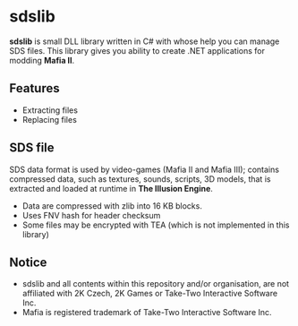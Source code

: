 # sdslib
<b>sdslib</b> is small DLL library written in C# with whose help you can manage SDS files. This library gives you ability to create .NET applications for modding <b>Mafia II</b>.

## Features
* Extracting files
* Replacing files

## SDS file
SDS data format is used by video-games (Mafia II and Mafia III); contains compressed data, such as textures, sounds, scripts, 3D models, that is extracted and loaded at runtime in <b>The Illusion Engine</b>.

* Data are compressed with zlib into 16 KB blocks.
* Uses FNV hash for header checksum
* Some files may be encrypted with TEA (which is not implemented in this library)

## Notice
* sdslib and all contents within this repository and/or organisation, are not affiliated with 2K Czech, 2K Games or Take-Two Interactive Software Inc.
* Mafia is registered trademark of Take-Two Interactive Software Inc.

